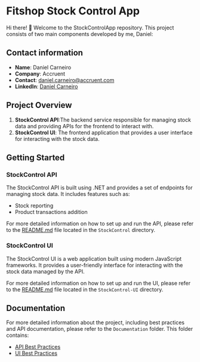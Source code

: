 # Fitshop Stock Control App

Hi there! 👋
Welcome to the StockControlApp repository. This project consists of two main components developed by me, Daniel:

## Contact information

- **Name**: Daniel Carneiro
- **Company**: Accruent
- **Contact**: [daniel.carneiro@accruent.com](mailto:daniel.carneiro@accruent.com)
- **LinkedIn**: [Daniel Carneiro](https://www.linkedin.com/in/danielcarneirotech/)

## Project Overview

1. **StockControl API**:The backend service responsible for managing stock data and providing APIs for the frontend to interact with.
2. **StockControl UI**: The frontend application that provides a user interface for interacting with the stock data.

## Getting Started

### StockControl API

The StockControl API is built using .NET and provides a set of endpoints for managing stock data. It includes features such as:

- Stock reporting
- Product transactions addition

For more detailed information on how to set up and run the API, please refer to the [README.md](StockControl/README.md) file located in the `StockControl` directory.

### StockControl UI

The StockControl UI is a web application built using modern JavaScript frameworks. It provides a user-friendly interface for interacting with the stock data managed by the API.

For more detailed information on how to set up and run the UI, please refer to the [README.md](StockControl-UI/README.md) file located in the `StockControl-UI` directory.

## Documentation

For more detailed information about the project, including best practices and API documentation, please refer to the `Documentation` folder. This folder contains:

- [API Best Practices](Documentation/API/BEST_PRACTICES.md)
- [UI Best Practices](Documentation/UI/BEST_PRACTICES.md)
